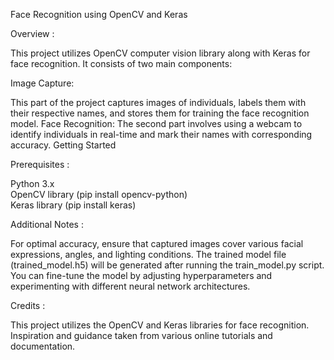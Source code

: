 Face Recognition using OpenCV and Keras

Overview :

This project utilizes OpenCV computer vision library along with Keras for face recognition. It consists of two main components:

Image Capture:

This part of the project captures images of individuals, labels them with their respective names, and stores them for training the face recognition model.
Face Recognition: The second part involves using a webcam to identify individuals in real-time and mark their names with corresponding accuracy.
Getting Started

Prerequisites :

Python 3.x  
OpenCV library (pip install opencv-python)   
Keras library (pip install keras)

Additional Notes :

For optimal accuracy, ensure that captured images cover various facial expressions, angles, and lighting conditions.
The trained model file (trained_model.h5) will be generated after running the train_model.py script.
You can fine-tune the model by adjusting hyperparameters and experimenting with different neural network architectures.

Credits :

This project utilizes the OpenCV and Keras libraries for face recognition.
Inspiration and guidance taken from various online tutorials and documentation.
